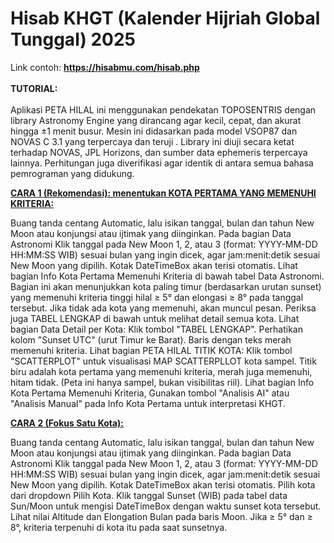 # Hisab KHGT (Kalender Hijriah Global Tunggal) 2025

Link contoh: <strong><a href="https://hisabmu.com/hisab.php" target="_blank">https://hisabmu.com/hisab.php</a></strong>
<br/><br/>
<strong>TUTORIAL:</strong><br/><br/>
Aplikasi PETA HILAL ini menggunakan pendekatan TOPOSENTRIS dengan library Astronomy Engine yang dirancang agar kecil, cepat, dan akurat hingga ±1 menit busur. Mesin ini didasarkan pada model VSOP87 dan NOVAS C 3.1 yang terpercaya dan teruji . Library ini diuji secara ketat terhadap NOVAS, JPL Horizons, dan sumber data ephemeris terpercaya lainnya. Perhitungan juga diverifikasi agar identik di antara semua bahasa pemrograman yang didukung.

<strong><u>CARA 1 (Rekomendasi): menentukan KOTA PERTAMA YANG MEMENUHI KRITERIA:</u></strong><br/>

Buang tanda centang Automatic, lalu isikan tanggal, bulan dan tahun New Moon atau konjungsi atau ijtimak yang diinginkan.
Pada bagian Data Astronomi Klik tanggal pada New Moon 1, 2, atau 3 (format: YYYY-MM-DD HH:MM:SS WIB) sesuai bulan yang ingin dicek, agar jam:menit:detik sesuai New Moon yang dipilih. Kotak DateTimeBox akan terisi otomatis.
Lihat bagian Info Kota Pertama Memenuhi Kriteria di bawah tabel Data Astronomi. Bagian ini akan menunjukkan kota paling timur (berdasarkan urutan sunset) yang memenuhi kriteria tinggi hilal ≥ 5° dan elongasi ≥ 8° pada tanggal tersebut.
Jika tidak ada kota yang memenuhi, akan muncul pesan. Periksa juga TABEL LENGKAP di bawah untuk melihat detail semua kota.
Lihat bagian Data Detail per Kota: Klik tombol "TABEL LENGKAP". Perhatikan kolom "Sunset UTC" (urut Timur ke Barat). Baris dengan teks merah memenuhi kriteria.
Lihat bagian PETA HILAL TITIK KOTA: Klik tombol "SCATTERPLOT" untuk visualisasi MAP SCATTERPLLOT kota sampel. Titik biru adalah kota pertama yang memenuhi kriteria, merah juga memenuhi, hitam tidak. (Peta ini hanya sampel, bukan visibilitas riil).
Lihat bagian Info Kota Pertama Memenuhi Kriteria, Gunakan tombol "Analisis AI" atau "Analisis Manual" pada Info Kota Pertama untuk interpretasi KHGT.

<strong><u>CARA 2 (Fokus Satu Kota):</u></strong>

Buang tanda centang Automatic, lalu isikan tanggal, bulan dan tahun New Moon atau konjungsi atau ijtimak yang diinginkan.
Pada bagian Data Astronomi Klik tanggal pada New Moon 1, 2, atau 3 (format: YYYY-MM-DD HH:MM:SS WIB) sesuai bulan yang ingin dicek, agar jam:menit:detik sesuai New Moon yang dipilih. Kotak DateTimeBox akan terisi otomatis.
Pilih kota dari dropdown Pilih Kota.
Klik tanggal Sunset (WIB) pada tabel data Sun/Moon untuk mengisi DateTimeBox dengan waktu sunset kota tersebut.
Lihat nilai Altitude dan Elongation Bulan pada baris Moon. Jika ≥ 5° dan ≥ 8°, kriteria terpenuhi di kota itu pada saat sunsetnya.
